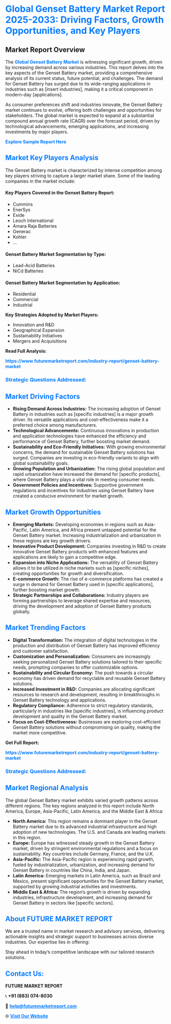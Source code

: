 <h1 style="color: #007BFF;">Global Genset Battery Market Report 2025-2033: Driving Factors, Growth Opportunities, and Key Players</h1>

<section id="overview">
<h2>Market Report Overview</h2>
<p>The <a href="https://www.futuremarketreport.com/industry-report/genset-battery-market" style="color: #007BFF; text-decoration: none;"><strong>Global Genset Battery Market</strong></a> is witnessing significant growth, driven by increasing demand across various industries. This report delves into the key aspects of the Genset Battery market, providing a comprehensive analysis of its current status, future potential, and challenges. The demand for Genset Battery has surged due to its wide-ranging applications in industries such as [insert industries], making it a critical component in modern-day [applications].</p>
<p>As consumer preferences shift and industries innovate, the Genset Battery market continues to evolve, offering both challenges and opportunities for stakeholders. The global market is expected to expand at a substantial compound annual growth rate (CAGR) over the forecast period, driven by technological advancements, emerging applications, and increasing investments by major players.</p>
</section>

<section id="overview">
<p><a href="https://www.futuremarketreport.com/request-sample/reportId=97560" style="color: #007BFF; text-decoration: none;"><strong>Explore Sample Report Here</strong></a></p>
</section>

<section id="key-players">
<h2 style="color: #007BFF;">Market Key Players Analysis</h2>
<p>The Genset Battery market is characterized by intense competition among key players striving to capture a larger market share. Some of the leading companies in the market include:</p>
<h4>Key Players Covered in the Genset Battery Report:</h4>
<ul><li>Cummins</li><li>EnerSys</li><li>Exide</li><li>Leoch International</li><li>Amara Raja Batteries</li><li>Generac</li><li>Kohler</li><li>...</li></ul>
<h4>Genset Battery Market Segmentation by Type:</h4>
<ul><li>Lead-Acid Batteries</li><li>NiCd Batteries</li></ul>

<h4>Genset Battery Market Segmentation by Application:</h4>
<ul><li>Residential</li><li>Commercial</li><li>Industrial</li></ul>
<p><strong>Key Strategies Adopted by Market Players:</strong></p>
<ul>
<li>Innovation and R&D</li>
<li>Geographical Expansion</li>
<li>Sustainability Initiatives</li>
<li>Mergers and Acquisitions</li>
</ul>
</section>

<section>
<p><strong>Read Full Analysis: </strong></p><a href="https://www.futuremarketreport.com/industry-report/genset-battery-market" style="color: #007BFF; text-decoration: none;"><strong>https://www.futuremarketreport.com/industry-report/genset-battery-market</strong></a>
<h3 style="color: #007BFF;">Strategic Questions Addressed:</h3>
</section>

<section id="driving-factors">
<h2 style="color: #007BFF;">Market Driving Factors</h2>
<ul>
<li><strong>Rising Demand Across Industries:</strong> The increasing adoption of Genset Battery in industries such as [specific industries] is a major growth driver. Its versatile applications and cost-effectiveness make it a preferred choice among manufacturers.</li>
<li><strong>Technological Advancements:</strong> Continuous innovations in production and application technologies have enhanced the efficiency and performance of Genset Battery, further boosting market demand.</li>
<li><strong>Sustainability and Eco-Friendly Initiatives:</strong> With growing environmental concerns, the demand for sustainable Genset Battery solutions has surged. Companies are investing in eco-friendly variants to align with global sustainability goals.</li>
<li><strong>Growing Population and Urbanization:</strong> The rising global population and rapid urbanization have increased the demand for [specific products], where Genset Battery plays a vital role in meeting consumer needs.</li>
<li><strong>Government Policies and Incentives:</strong> Supportive government regulations and incentives for industries using Genset Battery have created a conducive environment for market growth.</li>
</ul>
</section>

<section id="growth-opportunities">
<h2 style="color: #007BFF;">Market Growth Opportunities</h2>
<ul>
<li><strong>Emerging Markets:</strong> Developing economies in regions such as Asia-Pacific, Latin America, and Africa present untapped potential for the Genset Battery market. Increasing industrialization and urbanization in these regions are key growth drivers.</li>
<li><strong>Innovative Product Development:</strong> Companies investing in R&D to create innovative Genset Battery products with enhanced features and applications are likely to gain a competitive edge.</li>
<li><strong>Expansion into Niche Applications:</strong> The versatility of Genset Battery allows it to be utilized in niche markets such as [specific niches], creating opportunities for growth and diversification.</li>
<li><strong>E-commerce Growth:</strong> The rise of e-commerce platforms has created a surge in demand for Genset Battery used in [specific applications], further boosting market growth.</li>
<li><strong>Strategic Partnerships and Collaborations:</strong> Industry players are forming partnerships to leverage shared expertise and resources, driving the development and adoption of Genset Battery products globally.</li>
</ul>
</section>

<section id="trending-factors">
<h2 style="color: #007BFF;">Market Trending Factors</h2>
<ul>
<li><strong>Digital Transformation:</strong> The integration of digital technologies in the production and distribution of Genset Battery has improved efficiency and customer satisfaction.</li>
<li><strong>Customization and Personalization:</strong> Consumers are increasingly seeking personalized Genset Battery solutions tailored to their specific needs, prompting companies to offer customizable options.</li>
<li><strong>Sustainability and Circular Economy:</strong> The push towards a circular economy has driven demand for recyclable and reusable Genset Battery solutions.</li>
<li><strong>Increased Investment in R&D:</strong> Companies are allocating significant resources to research and development, resulting in breakthroughs in Genset Battery technology and applications.</li>
<li><strong>Regulatory Compliance:</strong> Adherence to strict regulatory standards, particularly in industries like [specific industries], is influencing product development and quality in the Genset Battery market.</li>
<li><strong>Focus on Cost-Effectiveness:</strong> Businesses are exploring cost-efficient Genset Battery solutions without compromising on quality, making the market more competitive.</li>
</ul>
</section>

<section>
<p><strong>Get Full Report: </strong></p><a href="https://www.futuremarketreport.com/industry-report/genset-battery-market" style="color: #007BFF; text-decoration: none;"><strong>https://www.futuremarketreport.com/industry-report/genset-battery-market</strong></a>
<h3 style="color: #007BFF;">Strategic Questions Addressed:</h3>
</section>


<section id="regional-analysis">
<h2 style="color: #007BFF;">Market Regional Analysis</h2>
<p>The global Genset Battery market exhibits varied growth patterns across different regions. The key regions analyzed in this report include North America, Europe, Asia-Pacific, Latin America, and the Middle East & Africa:</p>
<ul>
<li><strong>North America:</strong> This region remains a dominant player in the Genset Battery market due to its advanced industrial infrastructure and high adoption of new technologies. The U.S. and Canada are leading markets in this region.</li>
<li><strong>Europe:</strong> Europe has witnessed steady growth in the Genset Battery market, driven by stringent environmental regulations and a focus on sustainability. Key countries include Germany, France, and the U.K.</li>
<li><strong>Asia-Pacific:</strong> The Asia-Pacific region is experiencing rapid growth, fueled by industrialization, urbanization, and increasing demand for Genset Battery in countries like China, India, and Japan.</li>
<li><strong>Latin America:</strong> Emerging markets in Latin America, such as Brazil and Mexico, present significant opportunities for the Genset Battery market, supported by growing industrial activities and investments.</li>
<li><strong>Middle East & Africa:</strong> The region’s growth is driven by expanding industries, infrastructure development, and increasing demand for Genset Battery in sectors like [specific sectors].</li>
</ul>
</section>

<footer>
<h2 style="color: #007BFF;">About FUTURE MARKET REPORT</h2>
<p>We are a trusted name in market research and advisory services, delivering actionable insights and strategic support to businesses across diverse industries. Our expertise lies in offering:</p>

<p>Stay ahead in today’s competitive landscape with our tailored research solutions.</p>

<h2 style="color: #007BFF;">Contact Us:</h2>
<p><strong>FUTURE MARKET REPORT</strong></p>
<p>📞 <strong>+91 (883) 074-8030</strong></p>
<p>📧 <strong><a href="mailto:help@futuremarketreport.com" style="color: #007BFF;">help@futuremarketreport.com</a></strong></p>
<p>🌐 <strong><a href="https://www.futuremarketreport.com/" style="color: #007BFF;">Visit Our Website</a></strong></p>
</footer>
